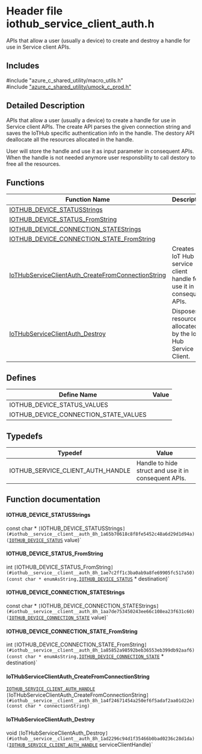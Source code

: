 # Header file iothub_service_client_auth.h 

APIs that allow a user (usually a device) to create and destroy a handle for use in Service client APIs.

## Includes

\#include "azure_c_shared_utility/macro_utils.h"  
\#include ["azure_c_shared_utility/umock_c_prod.h"](iot-c-ref-umock-c-prod-h.md)  

## Detailed Description

APIs that allow a user (usually a device) to create a handle for use in Service client APIs. The create API parses the given connection string and saves the IoTHub specific authentication info in the handle. The destory API deallocate all the resources allocated in the handle.

User will store the handle and use it as input parameter in consequent APIs. When the handle is not needed anymore user responsbility to call destory to free all the resources.

## Functions

Function Name                  | Description                                
--------------------------------|---------------------------------------------
[IOTHUB_DEVICE_STATUSStrings](./iot-c-ref-iothub-service-client-auth-h/iothub-device-statusstrings.md)            | 
[IOTHUB_DEVICE_STATUS_FromString](./iot-c-ref-iothub-service-client-auth-h/iothub-device-status-fromstring.md)            | 
[IOTHUB_DEVICE_CONNECTION_STATEStrings](./iot-c-ref-iothub-service-client-auth-h/iothub-device-connection-statestrings.md)            | 
[IOTHUB_DEVICE_CONNECTION_STATE_FromString](./iot-c-ref-iothub-service-client-auth-h/iothub-device-connection-state-fromstring.md)            | 
[IoTHubServiceClientAuth_CreateFromConnectionString](./iot-c-ref-iothub-service-client-auth-h/iothubserviceclientauth-createfromconnectionstring.md)            | Creates a IoT Hub service client handle for use it in consequent APIs.
[IoTHubServiceClientAuth_Destroy](./iot-c-ref-iothub-service-client-auth-h/iothubserviceclientauth-destroy.md)            | Disposes of resources allocated by the IoT Hub Service Client.

## Defines

Define Name                    | Value                                
--------------------------------|---------------------------------------------
IOTHUB_DEVICE_STATUS_VALUES            | 
IOTHUB_DEVICE_CONNECTION_STATE_VALUES            | 

## Typedefs

Typedef                        | Value                                
--------------------------------|---------------------------------------------
IOTHUB_SERVICE_CLIENT_AUTH_HANDLE            | Handle to hide struct and use it in consequent APIs.

## Function documentation

#### IOTHUB_DEVICE_STATUSStrings 
const char * `[`IOTHUB_DEVICE_STATUSStrings`](#iothub__service__client__auth_8h_1a65b70618c8f8fe5452c48a6d29d1d94a)(`[`IOTHUB_DEVICE_STATUS`](#iothub__service__client__auth_8h_1a3b440e97db15b4c853abad558a0f173b) value)`

#### IOTHUB_DEVICE_STATUS_FromString 
int `[`IOTHUB_DEVICE_STATUS_FromString`](#iothub__service__client__auth_8h_1ae7c2ff1c3ba0ab9a8fe69905fc517a50)(const char * enumAsString,`[`IOTHUB_DEVICE_STATUS`](#iothub__service__client__auth_8h_1a3b440e97db15b4c853abad558a0f173b) * destination)`

#### IOTHUB_DEVICE_CONNECTION_STATEStrings 
const char * `[`IOTHUB_DEVICE_CONNECTION_STATEStrings`](#iothub__service__client__auth_8h_1aa7de753450243ee66c108ea23f631c60)(`[`IOTHUB_DEVICE_CONNECTION_STATE`](#iothub__service__client__auth_8h_1ab3a1b1002cb03e5bfca8a0e83ea0e905) value)`

#### IOTHUB_DEVICE_CONNECTION_STATE_FromString 
int `[`IOTHUB_DEVICE_CONNECTION_STATE_FromString`](#iothub__service__client__auth_8h_1a85852a98592beb36553eb399db92aaf6)(const char * enumAsString,`[`IOTHUB_DEVICE_CONNECTION_STATE`](#iothub__service__client__auth_8h_1ab3a1b1002cb03e5bfca8a0e83ea0e905) * destination)`

#### IoTHubServiceClientAuth_CreateFromConnectionString 
[`IOTHUB_SERVICE_CLIENT_AUTH_HANDLE`](#iothub__service__client__auth_8h_1a47d2f6357931c33108eb9fba95d8730b) `[`IoTHubServiceClientAuth_CreateFromConnectionString`](#iothub__service__client__auth_8h_1a4f24671454a250ef6f5adaf2aa01d22e)(const char * connectionString)`

#### IoTHubServiceClientAuth_Destroy 
void `[`IoTHubServiceClientAuth_Destroy`](#iothub__service__client__auth_8h_1ad2296c94d1f35466b0bad0236c28d1da)(`[`IOTHUB_SERVICE_CLIENT_AUTH_HANDLE`](#iothub__service__client__auth_8h_1a47d2f6357931c33108eb9fba95d8730b) serviceClientHandle)`

